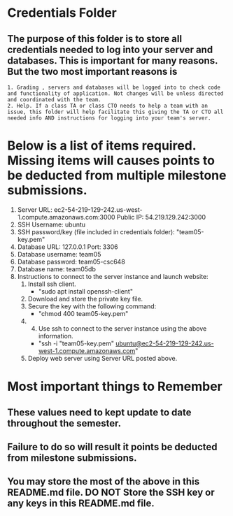 # Credentials Folder

## The purpose of this folder is to store all credentials needed to log into your server and databases. This is important for many reasons. But the two most important reasons is
    1. Grading , servers and databases will be logged into to check code and functionality of application. Not changes will be unless directed and coordinated with the team.
    2. Help. If a class TA or class CTO needs to help a team with an issue, this folder will help facilitate this giving the TA or CTO all needed info AND instructions for logging into your team's server. 


# Below is a list of items required. Missing items will causes points to be deducted from multiple milestone submissions.

1. Server URL:  ec2-54-219-129-242.us-west-1.compute.amazonaws.com:3000 Public IP: 54.219.129.242:3000
2. SSH Username: ubuntu
3. SSH password/key (file included in credentials folder): "team05-key.pem"
4. Database URL: 127.0.0.1 Port: 3306
5. Database username: team05
6. Database password: team05-csc648
7. Database name: team05db
8. Instructions to connect to the server instance and launch website:
   1. Install ssh client.
      - "sudo apt install openssh-client"
   2. Download and store the private key file.
   3. Secure the key with the following command:
      - "chmod 400 team05-key.pem"
   5. 4. Use ssh to connect to the server instance using the above information.
      - "ssh -i "team05-key.pem" ubuntu@ec2-54-219-129-242.us-west-1.compute.amazonaws.com"
   6. Deploy web server using Server URL posted above.

# Most important things to Remember
## These values need to kept update to date throughout the semester. <br>
## <strong>Failure to do so will result it points be deducted from milestone submissions.</strong><br>
## You may store the most of the above in this README.md file. DO NOT Store the SSH key or any keys in this README.md file.
